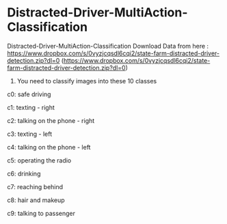 # Distracted-Driver-MultiAction-Classification
Distracted-Driver-MultiAction-Classification  Download Data from here : https://www.dropbox.com/s/0vyzjcqsdl6cqi2/state-farm-distracted-driver-detection.zip?dl=0 (https://www.dropbox.com/s/0vyzjcqsdl6cqi2/state-farm-distracted-driver-detection.zip?dl=0)

1. You need to classify images into these 10 classes

c0: safe driving

c1: texting - right 

c2: talking on the phone - right 

c3: texting - left 

c4: talking on the phone - left

c5: operating the radio

c6: drinking 

c7: reaching behind 

c8: hair and makeup

c9: talking to passenger

